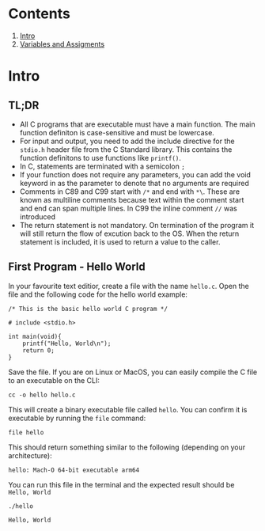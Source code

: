 # Contents

1. [Intro](README.md#intro)
2. [Variables and Assigments](VARIABLES-ASSIGNMENTS.md)

# Intro

## TL;DR

- All C programs that are executable must have a main function. The main function definiton is case-sensitive and must be lowercase.
- For input and output, you need to add the include directive for the `stdio.h` header file from the C Standard library. This contains the function definitons to use functions like `printf()`.
- In C, statements are terminated with a semicolon `;`
- If your function does not require any parameters, you can add the void keyword in as the parameter to denote that no arguments are required
- Comments in C89 and C99 start with `/*` and end with `*\`. These are known as multiline comments because text within the comment start and end can span multiple lines. In C99 the inline comment `//` was introduced
- The return statement is not mandatory. On termination of the program it will still return the flow of excution back to the OS. When the return statement is included, it is used to return a value to the caller.

## First Program - Hello World

In your favourite text editior, create a file with the name `hello.c`. Open the file and the following code for the hello world example:

```
/* This is the basic hello world C program */

# include <stdio.h>

int main(void){
    printf("Hello, World\n");
    return 0;
}

```

Save the file.
If you are on Linux or MacOS, you can easily compile the C file to an executable on the CLI:

```
cc -o hello hello.c
```
This will create a binary executable file called `hello`. You can confirm it is executable by running the `file` command:

```
file hello
```
This should return something similar to the following (depending on your architecture):

```
hello: Mach-O 64-bit executable arm64
```

You can run this file in the terminal and the expected result should be `Hello, World`

```
./hello
``` 

```
Hello, World
```

